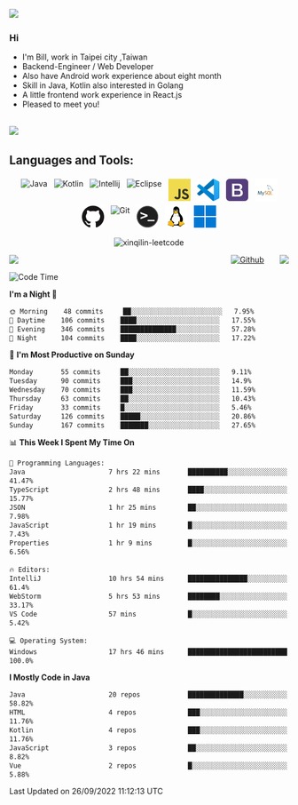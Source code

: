  
![](https://visitor-badge.laobi.icu/badge?page_id=xinqilin.xinqilin)

### Hi 

- I'm Bill, work in Taipei city ,Taiwan
- Backend-Engineer / Web Developer
- Also have Android work experience about eight month
- Skill in Java, Kotlin also interested in Golang
- A little frontend work experience in React.js 
- Pleased to meet you!


<br />
<img src="https://github-profile-trophy.vercel.app/?username=xinqilin&column=7&margin-w=15" />

## Languages and Tools:
<p align="center">
<img src="https://raw.githubusercontent.com/jmnote/z-icons/master/svg/java.svg" alt="Java" height="40" style="vertical-align:top; margin:4px">
<img src="https://img.icons8.com/color/48/000000/kotlin.png"/  alt="Kotlin" height="40" style="vertical-align:top; margin:4px">
<img src="https://img.icons8.com/color/48/000000/intellij-idea.png" alt="Intellij" height="40" style="vertical-align:top; margin:4px"/>
<img src="https://img.icons8.com/ios-filled/50/000000/java-eclipse.png" alt="Eclipse" height="40" style="vertical-align:top; margin:4px"/>

<img src="https://raw.githubusercontent.com/github/explore/80688e429a7d4ef2fca1e82350fe8e3517d3494d/topics/javascript/javascript.png" alt="Javascript" height="40" style="vertical-align:top; margin:4px">
<img src="https://raw.githubusercontent.com/github/explore/80688e429a7d4ef2fca1e82350fe8e3517d3494d/topics/visual-studio-code/visual-studio-code.png" alt="VS Code" height="40" style="vertical-align:top; margin:4px">
<img src="https://raw.githubusercontent.com/github/explore/80688e429a7d4ef2fca1e82350fe8e3517d3494d/topics/bootstrap/bootstrap.png" alt="Bootstrap" height="40" style="vertical-align:top; margin:4px">
<img src="https://raw.githubusercontent.com/github/explore/80688e429a7d4ef2fca1e82350fe8e3517d3494d/topics/mysql/mysql.png" alt="MySQL" height="40" style="vertical-align:top; margin:4px">
<img src="https://raw.githubusercontent.com/github/explore/78df643247d429f6cc873026c0622819ad797942/topics/github/github.png" alt="Github" height="40" style="vertical-align:top; margin:4px">

<img src="https://raw.githubusercontent.com/jmnote/z-icons/master/svg/git.svg" alt="Git" height="40" style="vertical-align:top; margin:4px">
<img src="https://raw.githubusercontent.com/github/explore/80688e429a7d4ef2fca1e82350fe8e3517d3494d/topics/terminal/terminal.png" alt="Terminal" height="40" style="vertical-align:top; margin:4px">
<img src="https://raw.githubusercontent.com/github/explore/80688e429a7d4ef2fca1e82350fe8e3517d3494d/topics/linux/linux.png" alt="Linux" height="40" style="vertical-align:top; margin:4px" alt="Windows" height="40" style="vertical-align:top; margin:4px">
<img src="https://raw.githubusercontent.com/github/explore/80688e429a7d4ef2fca1e82350fe8e3517d3494d/topics/windows/windows.png" alt="Windows" height="40" style="vertical-align:top; margin:4px">

</p>

<p align="center"><img  src="https://leetcode.card.workers.dev/?username=xinqilin&theme=auto" alt="xinqilin-leetcode" /></p>

<div width="100%">   
 <a href="https://readme-stats-cfgj2cxdy.vercel.app/api?username=xinqilin&count_private=true&show_icons=true&theme=algolia">
   <img  align="left" src="https://github-readme-stats.vercel.app/api?username=xinqilin&show_icons=true&theme=algolia&card_width=4" width="400"/>
 </a>
 <a href="https://readme-stats-cfgj2cxdy.vercel.app/api/top-langs/?username=xinqilin&hide=php,html,css&theme=algolia">
  <img  align="right" src="https://github-readme-stats.vercel.app/api/top-langs/?username=xinqilin&hide=html,css&theme=algolia&langs_count=10&layout=compact" />
 </a>
</div>

[![Github](https://img.shields.io/github/followers/xinqilin?label=Follow&style=social)](https://github.com/xinqilin)

 
<!--START_SECTION:waka-->
![Code Time](http://img.shields.io/badge/Code%20Time-779%20hrs%2039%20mins-blue)

**I'm a Night 🦉** 

```text
🌞 Morning    48 commits     ██░░░░░░░░░░░░░░░░░░░░░░░   7.95% 
🌆 Daytime    106 commits    ████░░░░░░░░░░░░░░░░░░░░░   17.55% 
🌃 Evening    346 commits    ██████████████░░░░░░░░░░░   57.28% 
🌙 Night      104 commits    ████░░░░░░░░░░░░░░░░░░░░░   17.22%

```
📅 **I'm Most Productive on Sunday** 

```text
Monday       55 commits     ██░░░░░░░░░░░░░░░░░░░░░░░   9.11% 
Tuesday      90 commits     ███░░░░░░░░░░░░░░░░░░░░░░   14.9% 
Wednesday    70 commits     ███░░░░░░░░░░░░░░░░░░░░░░   11.59% 
Thursday     63 commits     ██░░░░░░░░░░░░░░░░░░░░░░░   10.43% 
Friday       33 commits     █░░░░░░░░░░░░░░░░░░░░░░░░   5.46% 
Saturday     126 commits    █████░░░░░░░░░░░░░░░░░░░░   20.86% 
Sunday       167 commits    ███████░░░░░░░░░░░░░░░░░░   27.65%

```


📊 **This Week I Spent My Time On** 

```text
💬 Programming Languages: 
Java                     7 hrs 22 mins       ██████████░░░░░░░░░░░░░░░   41.47% 
TypeScript               2 hrs 48 mins       ████░░░░░░░░░░░░░░░░░░░░░   15.77% 
JSON                     1 hr 25 mins        ██░░░░░░░░░░░░░░░░░░░░░░░   7.98% 
JavaScript               1 hr 19 mins        █░░░░░░░░░░░░░░░░░░░░░░░░   7.43% 
Properties               1 hr 9 mins         █░░░░░░░░░░░░░░░░░░░░░░░░   6.56%

🔥 Editors: 
IntelliJ                 10 hrs 54 mins      ███████████████░░░░░░░░░░   61.4% 
WebStorm                 5 hrs 53 mins       ████████░░░░░░░░░░░░░░░░░   33.17% 
VS Code                  57 mins             █░░░░░░░░░░░░░░░░░░░░░░░░   5.42%

💻 Operating System: 
Windows                  17 hrs 46 mins      █████████████████████████   100.0%

```

**I Mostly Code in Java** 

```text
Java                     20 repos            ██████████████░░░░░░░░░░░   58.82% 
HTML                     4 repos             ███░░░░░░░░░░░░░░░░░░░░░░   11.76% 
Kotlin                   4 repos             ███░░░░░░░░░░░░░░░░░░░░░░   11.76% 
JavaScript               3 repos             ██░░░░░░░░░░░░░░░░░░░░░░░   8.82% 
Vue                      2 repos             █░░░░░░░░░░░░░░░░░░░░░░░░   5.88%

```



 Last Updated on 26/09/2022 11:12:13 UTC
<!--END_SECTION:waka-->
 
 
<!-- <img src="https://wakatime.com/share/@abb22933-8532-4f24-8a13-e9e97bfee0f0/e937d23b-e152-4ff2-8509-e5b981912493.svg"  alt="Coding Chart" style="border-radius: 10px;border: solid 10px;" /> -->


